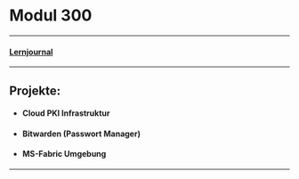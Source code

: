# Modul 300

---

#### [Lernjournal]()

---

## Projekte:

  - #### Cloud PKI Infrastruktur
  - #### Bitwarden (Passwort Manager)
  - #### MS-Fabric Umgebung
  
  ---


  

